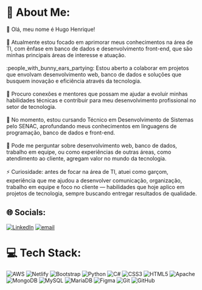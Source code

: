 # :dizzy: About Me:
:wave: Olá, meu nome é Hugo Henrique!<br><br>:telescope: Atualmente estou focado em aprimorar meus conhecimentos na área de TI, com ênfase em banco de dados e desenvolvimento front-end, que são minhas principais áreas de interesse e atuação.<br><br>:people_with_bunny_ears_partying: Estou aberto a colaborar em projetos que envolvam desenvolvimento web, banco de dados e soluções que busquem inovação e eficiência através da tecnologia.<br><br>:handshake: Procuro conexões e mentores que possam me ajudar a evoluir minhas habilidades técnicas e contribuir para meu desenvolvimento profissional no setor de tecnologia.<br><br>:seedling: No momento, estou cursando Técnico em Desenvolvimento de Sistemas pelo SENAC, aprofundando meus conhecimentos em linguagens de programação, banco de dados e front-end.<br><br>:speech_balloon: Pode me perguntar sobre desenvolvimento web, banco de dados, trabalho em equipe, ou como experiências de outras áreas, como atendimento ao cliente, agregam valor no mundo da tecnologia.<br><br>:zap: Curiosidade: antes de focar na área de TI, atuei como garçom, experiência que me ajudou a desenvolver comunicação, organização, trabalho em equipe e foco no cliente — habilidades que hoje aplico em projetos de tecnologia, sempre buscando entregar resultados de qualidade.


## :globe_with_meridians: Socials:
[![LinkedIn](https://img.shields.io/badge/LinkedIn-%230077B5.svg?logo=linkedin&logoColor=white)](https://linkedin.com/in/https://www.linkedin.com/in/hugo-henrique-09527a280/) [![email](https://img.shields.io/badge/Email-D14836?logo=gmail&logoColor=white)](mailto:hugohenrique9341@gmail.com) 

# :computer: Tech Stack:
![AWS](https://img.shields.io/badge/AWS-%23FF9900.svg?style=for-the-badge&logo=amazon-aws&logoColor=white) ![Netlify](https://img.shields.io/badge/netlify-%23000000.svg?style=for-the-badge&logo=netlify&logoColor=#00C7B7) ![Bootstrap](https://img.shields.io/badge/bootstrap-%238511FA.svg?style=for-the-badge&logo=bootstrap&logoColor=white) ![Python](https://img.shields.io/badge/python-3670A0?style=for-the-badge&logo=python&logoColor=ffdd54) ![C#](https://img.shields.io/badge/c%23-%23239120.svg?style=for-the-badge&logo=csharp&logoColor=white) ![CSS3](https://img.shields.io/badge/css3-%231572B6.svg?style=for-the-badge&logo=css3&logoColor=white) ![HTML5](https://img.shields.io/badge/html5-%23E34F26.svg?style=for-the-badge&logo=html5&logoColor=white) ![Apache](https://img.shields.io/badge/apache-%23D42029.svg?style=for-the-badge&logo=apache&logoColor=white) ![MongoDB](https://img.shields.io/badge/MongoDB-%234ea94b.svg?style=for-the-badge&logo=mongodb&logoColor=white) ![MySQL](https://img.shields.io/badge/mysql-4479A1.svg?style=for-the-badge&logo=mysql&logoColor=white) ![MariaDB](https://img.shields.io/badge/MariaDB-003545?style=for-the-badge&logo=mariadb&logoColor=white) ![Figma](https://img.shields.io/badge/figma-%23F24E1E.svg?style=for-the-badge&logo=figma&logoColor=white) ![Git](https://img.shields.io/badge/git-%23F05033.svg?style=for-the-badge&logo=git&logoColor=white) ![GitHub](https://img.shields.io/badge/github-%23121011.svg?style=for-the-badge&logo=github&logoColor=white)


<!-- Proudly created with GPRM ( https://gprm.itsvg.in ) -->

